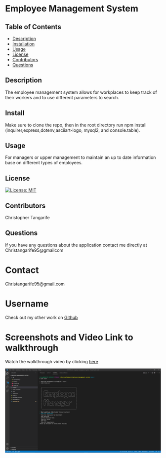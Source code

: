 # Employee Management System #

  ## Table of Contents
* [Description](#description)
* [Installation](#installation)
* [Usage](#usage)
* [License](#license)
* [Contributors](#contributors)
* [Questions](#questions)

## Description
The employee management system allows for workplaces to keep track of their workers and to use different parameters to search.
## Install
Make sure to clone the repo, then in the root directory run npm install (inquirer,express,dotenv,asciiart-logo, mysql2, and console.table).
## Usage
For managers or upper management to maintain an up to date information base on different types of employees.
## License
[![License: MIT](https://img.shields.io/badge/License-MIT-yellow.svg)](https://opensource.org/licenses/MIT)
## Contributors
Christopher Tangarife
## Questions
If you have any questions about the application contact me directly at Christangarife95@gmailcom 
# Contact
Christangarife95@gmail.com 
# Username
Check out my other work on [Github](https://github.com/ChrisCodes54)
# Screenshots and Video Link to walkthrough
Watch the walkthrough video by clicking [here](https://drive.google.com/file/d/1Cagbk0LSrsNls8g6QYmupzmG7A3gl5MQ/view?usp=sharing)

![What the user will see once they run the application](images/emshome.PNG)

